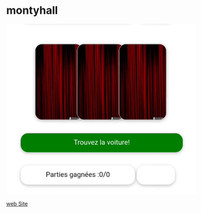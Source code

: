 # montyhall

![Illustration](https://github.com/ph76/montyhall/blob/main/static/img/Screen_Recording_20220116-213840_Chrome_1.gif?raw=true)

[web Site](https://monty-hall-ux.web.app/)
